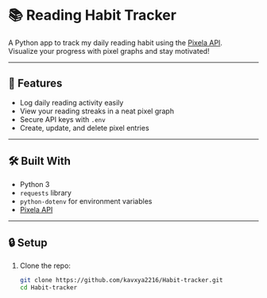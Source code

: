 # 📚 Reading Habit Tracker

A Python app to track my daily reading habit using the [Pixela API](https://pixe.la/).  
Visualize your progress with pixel graphs and stay motivated!

---

## 🚀 Features

- Log daily reading activity easily  
- View your reading streaks in a neat pixel graph  
- Secure API keys with `.env`  
- Create, update, and delete pixel entries  

---

## 🛠️ Built With

- Python 3  
- `requests` library  
- `python-dotenv` for environment variables  
- [Pixela API](https://docs.pixe.la)  

---

## 🔒 Setup

1. Clone the repo:  
   ```bash
   git clone https://github.com/kavxya2216/Habit-tracker.git
   cd Habit-tracker
